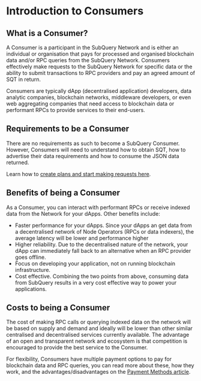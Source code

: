 # Introduction to Consumers

## What is a Consumer?

A Consumer is a participant in the SubQuery Network and is either an individual or organisation that pays for processed and organised blockchain data and/or RPC queries from the SubQuery Network. Consumers effectively make requests to the SubQuery Network for specific data or the ability to submit transactions to RPC providers and pay an agreed amount of SQT in return.

Consumers are typically dApp (decentralised application) developers, data analytic companies, blockchain networks, middleware developers, or even web aggregating companies that need access to blockchain data or performant RPCs to provide services to their end-users.

## Requirements to be a Consumer

There are no requirements as such to become a SubQuery Consumer. However, Consumers will need to understand how to obtain SQT, how to advertise their data requirements and how to consume the JSON data returned.

Learn how to [create plans and start making requests here](./plan.md).

## Benefits of being a Consumer

As a Consumer, you can interact with performant RPCs or receive indexed data from the Network for your dApps. Other benefits include:

- Faster performance for your dApps. Since your dApps an get data from a decentralised network of Node Operators (RPCs or data indexers), the average latency will be lower and performance higher
- Higher reliability. Due to the decentralised nature of the network, your dApp can immediately fall back to an alternative when an RPC provider goes offline.
- Focus on developing your application, not on running blockchain infrastructure.
- Cost effective. Combining the two points from above, consuming data from SubQuery results in a very cost effective way to power your applications.

## Costs to being a Consumer

The cost of making RPC calls or querying indexed data on the network will be based on supply and demand and ideally will be lower than other similar centralised and decentralised services currently available. The advantage of an open and transparent network and ecosystem is that competition is encouraged to provide the best service to the Consumer.

For flexibility, Consumers have multiple payment options to pay for blockchain data and RPC queries, you can read more about these, how they work, and the advantages/disadvantages on the [Payment Methods article](../introduction/payment-methods.md).
